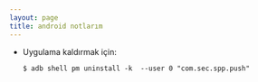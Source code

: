```yaml
---
layout: page
title: android notlarım
---
```

- Uygulama kaldırmak için:
  ```console
  $ adb shell pm uninstall -k  --user 0 "com.sec.spp.push"
  ```
